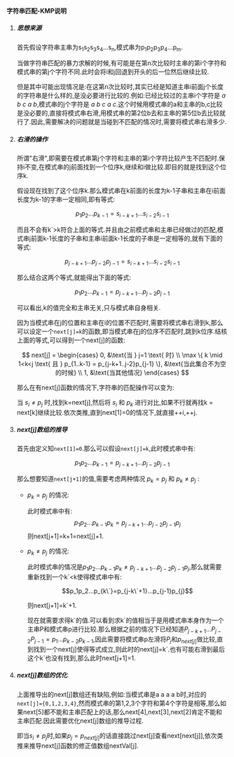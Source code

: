 #### 字符串匹配-KMP说明

1. ##### 思想来源

   首先假设字符串主串为s<sub>1</sub>s<sub>2</sub>s<sub>3</sub>s<sub>4</sub>...s<sub>n</sub>,模式串为p<sub>1</sub>p<sub>2</sub>p<sub>3</sub>p<sub>4</sub>...p<sub>m</sub>.

   当做字符串匹配的暴力求解的时候,有可能是在第n次比较时主串的第i个字符和模式串的第j个字符不同.此时会将i和j回退到开头的后一位然后继续比较.

   但是其中可能出现情况是:在这第n次比较时,其实已经是知道主串i前面j个长度的字符串是什么样的,是没必要进行比较的.例如:已经比较过的主串i个字符是 *a b c a b*,模式串的j个字符是 *a b c a c*.这个时候用模式串的a和主串的b,c比较是没必要的,直接将模式串右滑,用模式串的第2位b去和主串的第5位b去比较就行了.因此,需要解决的问题就是当碰到不匹配的情况时,需要将模式串右滑多少.

2. ##### 右滑的操作

   所谓"右滑",即需要在模式串第j个字符和主串的第i个字符比较产生不匹配时.保持i不变,在模式串的j前面找到一个位序k,继续和i做比较.即目的就是找到这个位序k.

   假设现在找到了这个位序k.那么模式串在k前面的长度为k-1子串和主串在i前面长度为k-1的字串一定相同,即有等式:
   
   $$p_1p_2...p_{k-1}=s_{i-k+1}...s_{i-2}s_{i-1}$$
   
    而且不会有k`>k符合上面的等式.并且由之前模式串和主串已经做过的匹配,模式串j前面k-1长度的子串和主串i前面k-1长度的子串是一定相等的,就有下面的等式:
    
   $$p_{j-k+1}...p_{j-2}p_{j-1}=s_{i-k+1}...s_{i-2}s_{i-1}$$
   
   那么结合这两个等式,就能得出下面的等式:
   
   $$p_1p_2...p_{k-1}=p_{j-k+1}...p_{j-2}p_{j-1}$$
   
   可以看出,k的值完全和主串无关,只与模式串自身相关.

   因为当模式串在j的位置和主串在i的位置不匹配时,需要将模式串右滑到k,那么可以设定一个`next[j]=k`的函数,即当模式串在j的位序不匹配时,跳到k位序.结核上面的等式,可以得到一个next[j]的函数:
   
   $$
   next[j] = \begin{cases}
            0,                                  &\text{当 } j=1 \text{ 时} \\
            \max \{ k \mid 1<k<j \text{ 且 } p_{1..k-1} = p_{j-k+1..j-2}p_{j-1} \}, &\text{当此集合不为空的时候} \\
            1,                                  &\text{当其他情况}
          \end{cases}
   $$

   那么在有next[j]函数的情况下,字符串的匹配操作可以变为:

   当 $s_i \neq p_j$ 时,找到k=next[j],然后将 $s_i$ 和 $p_k$ 进行对比,如果不行就再找k = next[k]继续比较.依次类推,直到next[1]=0的情况下,就直接++i,++j.

3. ##### next[j]数组的推导

   首先由定义知`next[1]=0`.那么可以假设`next[j]=k`,此时模式串中有:
   
   $$p_1p_2...p_{k-1}=p_{j-k+1}...p_{j-2}p_{j-1}$$
   
   那么想要知道`next[j+1]`的值,需要考虑两种情况 $p_k=p_j$ 和 $p_k \neq p_j$ :

   + $p_k=p_j$ 的情况:

     此时模式串中有:
     $$p_1p_2...p_{k-1}p_k=p_{j-k+1}...p_{j-2}p_{j-1}p_j$$
     则next[j+1]=k+1=next[j]+1.

   + $p_k \neq p_j$ 的情况:

     此时模式串的情况是$p_1p_2...p_{k-1}p_k \neq p_{j-k+1}...p_{j-2}p_{j-1}p_j$,那么就需要重新找到一个k\`<k使得模式串中有:
     
     $$p_1p_2...p_{k\`}=p_{j-k\`+1}...p_{j-1}p_{j}$$
     
     则next[j+1]=k\`+1.

     现在就需要求得k\`的值.可以看到求k\`的值相当于是用模式串本身作为一个主串P和模式串p进行比较.那么根据之前的情况下已经知道$P_{j-k+1}...P_{j-2}P_{j-1}=p_{1}...p_{k-2}p_{k-1}$,因此需要将模式串p左滑将$P_j$和$p_{next[j]}$做比较,直到找到一个next[j]使得等式成立,则此时的next[j]=k\`.也有可能右滑到最后这个k\`也没有找到,那么此时next[j+1]=1.

4. ##### next[j]数组的优化

   上面推导出的next[j]数组还有缺陷,例如:当模式串是a a a a b时,对应的`next[j]={0,1,2,3,4}`,然而模式串的第1,2,3个字符和第4个字符是相等,那么如果next[5]都不能和主串匹配上的话,那么next[4],next[3],next[2]肯定不能和主串匹配.因此需要优化next[j]数组的推导过程.

   即当$s_i \neq p_j$时,如果$p_j=p_{next[j]}$的话直接跳过next[j]查看next[next[j]],依次类推来推导next[j]函数的修正值数组nextVal[j].
